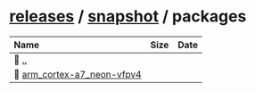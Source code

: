 ---
---

# [releases](/releases/) / [snapshot](/releases/snapshot/) / packages


| Name | Size | Date |
|:---|---:|---|
| 📁 [..](../) | | |
| 📁 [arm_cortex-a7_neon-vfpv4](arm_cortex-a7_neon-vfpv4) | | |

